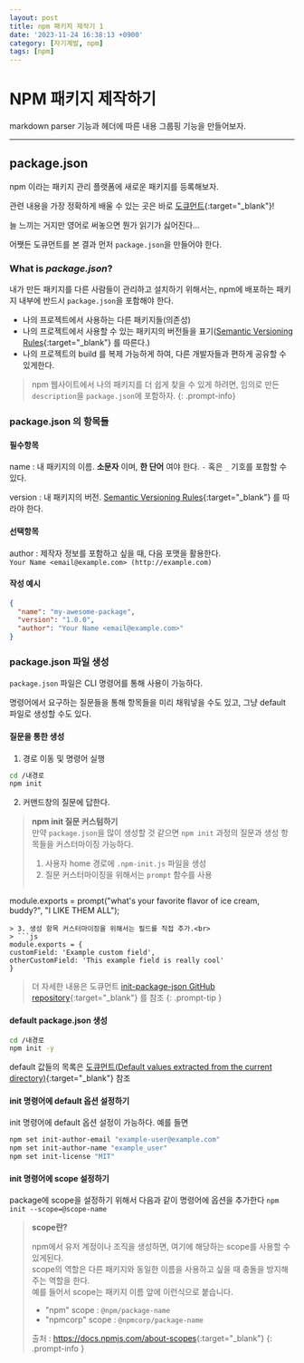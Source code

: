 ```yaml
---
layout: post
title: npm 패키지 제작기 1
date: '2023-11-24 16:38:13 +0900'
category: [자기계발, npm]
tags: [npm]
---
```


# NPM 패키지 제작하기
markdown parser 기능과 헤더에 따른 내용 그룹핑 기능을 만들어보자.

---

## package.json
npm 이라는 패키지 관리 플랫폼에 새로운 패키지를 등록해보자.

관련 내용을 가장 정확하게 배울 수 있는 곳은 바로 [도큐먼트](https://docs.npmjs.com/creating-a-package-json-file){:target="_blank"}!

늘 느끼는 거지만 영어로 써놓으면 뭔가 읽기가 싫어진다...

어쨋든 도큐먼트를 본 결과 먼저 `package.json`을 만들어야 한다.

### What is *package.json*?
내가 만든 패키지를 다른 사람들이 관리하고 설치하기 위해서는, npm에 배포하는 패키지 내부에 반드시 `package.json`을 포함해야 한다.

- 나의 프로젝트에서 사용하는 다른 패키지들(의존성)
- 나의 프로젝트에서 사용할 수 있는 패키지의 버전들을 표기([Semantic Versioning Rules](https://docs.npmjs.com/about-semantic-versioning){:target="_blank"} 를 따른다.)
- 나의 프로젝트의 build 를 복제 가능하게 하여, 다른 개발자들과 편하게 공유할 수 있게한다.

> npm 웹사이트에서 나의 패키지를 더 쉽게 찾을 수 있게 하려면, 임의로 만든 `description`을 `package.json`에 포함하자.
{: .prompt-info}

### package.json 의 항목들
#### 필수항목
name
: 내 패키지의 이름. **소문자** 이며, **한 단어** 여야 한다. `-` 혹은 `_` 기호를 포함할 수 있다.

version
: 내 패키지의 버전. [Semantic Versioning Rules](https://docs.npmjs.com/about-semantic-versioning){:target="_blank"} 를 따라야 한다.

#### 선택항목
author
: 제작자 정보를 포함하고 싶을 때, 다음 포맷을 활용한다.<br/>`Your Name <email@example.com> (http://example.com)`

#### 작성 예시
```json
{
  "name": "my-awesome-package",
  "version": "1.0.0",
  "author": "Your Name <email@example.com>"
}
```

### package.json 파일 생성
`package.json` 파일은 CLI 명령어를 통해 사용이 가능하다.

명령어에서 요구하는 질문들을 통해 항목들을 미리 채워넣을 수도 있고, 그냥 default 파일로 생성할 수도 있다.

#### 질문을 통한 생성
1. 경로 이동 및 명령어 실행
```bash
cd /내경로
npm init
```
2. 커맨드창의 질문에 답한다.

> **npm init 질문 커스텀하기**<br>
> 만약 `package.json`을 많이 생성할 것 같으면 `npm init` 과정의 질문과 생성 항목들을 커스터마이징 가능하다.<br>
> 1. 사용자 home 경로에 `.npm-init.js` 파일을 생성
> 2. 질문 커스터마이징을 위해서는 `prompt` 함수를 사용<br>
> ```js
  module.exports = prompt("what's your favorite flavor of ice cream, buddy?", "I LIKE THEM ALL");
  ```
> 3. 생성 항목 커스터마이징을 위해서는 필드를 직접 추가.<br>
> ```js
module.exports = {
  customField: 'Example custom field',
  otherCustomField: 'This example field is really cool'
}
```
>
> 더 자세한 내용은 도큐먼트 [init-package-json GitHub repository](https://github.com/npm/init-package-json){:target="_blank"} 를 참조
{: .prompt-tip }

#### default package.json 생성
```bash
cd /내경로
npm init -y
```

default 값들의 목록은 [도큐먼트(Default values extracted from the current directory)](https://docs.npmjs.com/creating-a-package-json-file#default-values-extracted-from-the-current-directory){:target="_blank"} 참조

#### init 명령어에 default 옵션 설정하기
init 명령어에 default 옵션 설정이 가능하다. 예를 들면
```bash
npm set init-author-email "example-user@example.com"
npm set init-author-name "example_user"
npm set init-license "MIT"
```

#### init 명령어에 scope 설정하기
package에 scope을 설정하기 위해서 다음과 같이 명령어에 옵션을 추가한다
`npm init --scope=@scope-name`

> **scope란?**
> 
> npm에서 유저 계정이나 조직을 생성하면, 여기에 해당하는 scope를 사용할 수 있게된다.<br>
> scope의 역할은 다른 패키지와 동일한 이름을 사용하고 싶을 때 충돌을 방지해주는 역할을 한다.<br>
> 예를 들어서 scope는 패키지 이름 앞에 이런식으로 붙습니다.
>
> - "npm" scope : `@npm/package-name`
> - "npmcorp" scope : `@npmcorp/package-name`
>
> 출처 : <https://docs.npmjs.com/about-scopes>{:target="_blank"}
{: .prompt-info }